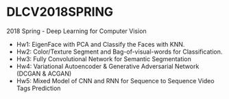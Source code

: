 # DLCV2018SPRING
2018 Spring - Deep Learning for Computer Vision

* Hw1: EigenFace with PCA and Classify the Faces with KNN. 
* Hw2: Color/Texture Segment and Bag-of-visual-words for Classification.
* Hw3: Fully Convolutional Network for Semantic Segmentation
* Hw4: Variational Autoencoder & Generative Adversarial Network (DCGAN & ACGAN)
* Hw5: Mixed Model of CNN and RNN for Sequence to Sequence Video Tags Prediction 
